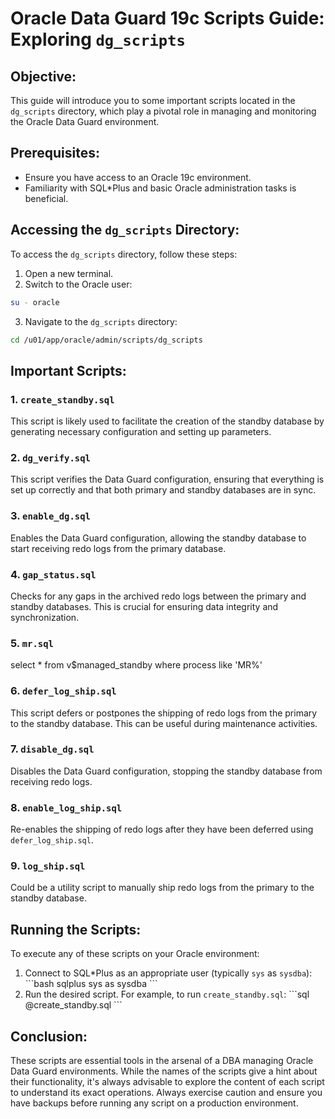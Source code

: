 # Oracle Data Guard 19c Scripts Guide: Exploring `dg_scripts`

## Objective:
This guide will introduce you to some important scripts located in the `dg_scripts` directory, which play a pivotal role in managing and monitoring the Oracle Data Guard environment.

## Prerequisites:
- Ensure you have access to an Oracle 19c environment.
- Familiarity with SQL*Plus and basic Oracle administration tasks is beneficial.

## Accessing the `dg_scripts` Directory:

To access the `dg_scripts` directory, follow these steps:

1. Open a new terminal.
2. Switch to the Oracle user:
```bash
su - oracle
```
3. Navigate to the `dg_scripts` directory:
```bash
cd /u01/app/oracle/admin/scripts/dg_scripts
```

## Important Scripts:

### 1. `create_standby.sql`
This script is likely used to facilitate the creation of the standby database by generating necessary configuration and setting up parameters.

### 2. `dg_verify.sql`
This script verifies the Data Guard configuration, ensuring that everything is set up correctly and that both primary and standby databases are in sync.

### 3. `enable_dg.sql`
Enables the Data Guard configuration, allowing the standby database to start receiving redo logs from the primary database.

### 4. `gap_status.sql`
Checks for any gaps in the archived redo logs between the primary and standby databases. This is crucial for ensuring data integrity and synchronization.

### 5. `mr.sql`
select * from v$managed_standby
where process like 'MR%'

### 6. `defer_log_ship.sql`
This script defers or postpones the shipping of redo logs from the primary to the standby database. This can be useful during maintenance activities.

### 7. `disable_dg.sql`
Disables the Data Guard configuration, stopping the standby database from receiving redo logs.

### 8. `enable_log_ship.sql`
Re-enables the shipping of redo logs after they have been deferred using `defer_log_ship.sql`.

### 9. `log_ship.sql`
Could be a utility script to manually ship redo logs from the primary to the standby database.

## Running the Scripts:

To execute any of these scripts on your Oracle environment:

1. Connect to SQL*Plus as an appropriate user (typically `sys` as `sysdba`):
\```bash
sqlplus sys as sysdba
\```
2. Run the desired script. For example, to run `create_standby.sql`:
\```sql
@create_standby.sql
\```

## Conclusion:
These scripts are essential tools in the arsenal of a DBA managing Oracle Data Guard environments. While the names of the scripts give a hint about their functionality, it's always advisable to explore the content of each script to understand its exact operations. Always exercise caution and ensure you have backups before running any script on a production environment.


